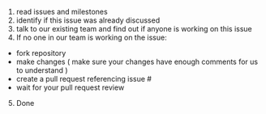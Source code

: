 1. read issues and milestones
2. identify if this issue was already discussed
3. talk to our existing team and find out if anyone is working on this issue
4. If no one in our team is working on the issue:
- fork repository 
- make changes ( make sure your changes have enough comments for us to understand )
- create a pull request referencing issue #
- wait for your pull request review 
5. Done
